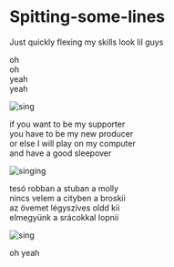 # Spitting-some-lines
Just quickly flexing my skills look lil guys

oh <br/>
oh <br/>
yeah <br/>
yeah <br/>

![sing](https://www.billboard.com/wp-content/uploads/2020/03/YoungBoy-Never-Broke-Again-may-3-2019-a-billboard-1548-1583767459.jpg)

if you want to be my supporter <br/>
you have to be my new producer <br/>
or else I will play on my computer <br/>
and have a good sleepover <br/>

![singing](https://hajogyar.hu:8081/n0xhc5ggsPWXnQx1e-4EcmFOO0_hzbNARQHKvA8SX6Y/rs:fill:600:600:0/dpr:1/aHR0cHM6Ly9zMy5wa3UuZWluZnJhLmh1L2hham9neWFyL2Fzc2V0cy9wZXJmb3JtZXJzL211emlrX3MwM2VwMDQtZWtob2Vfc3RpbGxfMDgucG5n)

tesó robban a stuban a molly <br/>
nincs velem a cityben a broskii <br/>
az övemet légyszíves oldd kii <br/>
elmegyünk a srácokkal lopnii <br/>

![sing](https://encrypted-tbn0.gstatic.com/images?q=tbn:ANd9GcR4FJr6_Lvxg19-uQHBY0Qb_DbpuVJda73ZHg&s)

oh yeah

